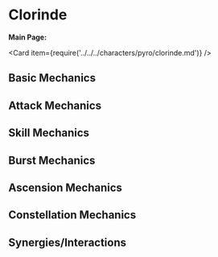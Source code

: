 # Clorinde

**Main Page:**

<Card item={require('../../../characters/pyro/clorinde.md')} />

## Basic Mechanics

## Attack Mechanics

## Skill Mechanics

## Burst Mechanics

## Ascension Mechanics

## Constellation Mechanics

## Synergies/Interactions
